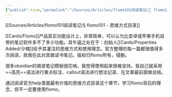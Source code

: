 ```yaml
---
{"publish":true,"permalink":"/Sources/Articles/flomo101阅读笔记/∑ flomo101阅读笔记.md","title":"∑ flomo101阅读笔记","created":"2022-07-20","modified":"2023-03-14","published":"2025-07-08T23:50:35.338+08:00","tags":["moc"],"cssclasses":""}
---
```



[[Sources/Articles/flomo101阅读笔记/§ flomo101 - 思维方式目录]]

[[Cards/Flomo]]产品其实功能设计上，非常简单，可以认为比安卓或苹果手机自带的笔记软件多不了多少功能。其牛逼之处在于：创始人[[Cards/Properties Added/少楠]]给予其灌注的思维方式和使用理念。官方整理的每一篇都很值得多次阅读，故我在此对其做读书笔记。版权归flomo所有，侵删。

很多obsidian的摘录笔记模板很花哨，我觉得使用起来很难坚持。我自己就采用==高亮==语法进行重点标注、callout语法进行想法记录、在文章最前面做总结。

通过阅读官方help里面最有价值的思维方式目录这个章节，学习flomo背后的理念，但不一定要使用flomo。